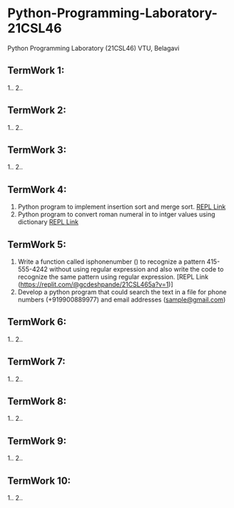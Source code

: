 # Python-Programming-Laboratory-21CSL46
Python Programming Laboratory (21CSL46) VTU, Belagavi

## TermWork 1:
1..
2..

## TermWork 2:
1..
2..

## TermWork 3:
1..
2..

## TermWork 4:
1. Python program to implement insertion sort and merge sort.  [REPL Link](https://replit.com/@gcdeshpande/21CSL464a?v=1)
2. Python program to convert roman numeral in to intger values using dictionary [REPL Link](https://replit.com/@gcdeshpande/21CSL464b?v=1)

## TermWork 5:
1. Write a function called isphonenumber () to recognize a pattern 415-555-4242 without using regular expression and also write the code to recognize the same pattern using regular expression. [REPL Link (https://replit.com/@gcdeshpande/21CSL465a?v=1)]
2. Develop a python program that could search the text in a file for phone numbers (+919900889977) and email addresses (sample@gmail.com)

## TermWork 6:
1..
2..

## TermWork 7:
1..
2..

## TermWork 8:
1..
2..

## TermWork 9:
1..
2..

## TermWork 10:
1..
2..

